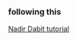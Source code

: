 ### following this

[Nadir Dabit tutorial](https://dev.to/dabit3/the-complete-guide-to-full-stack-web3-development-4g74)
